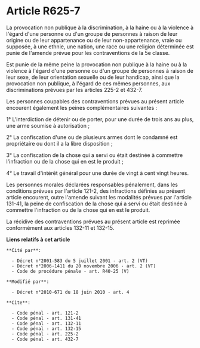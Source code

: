 # Article R625-7

La provocation non publique à la discrimination, à la haine ou à la violence à l'égard d'une personne ou d'un groupe de
personnes à raison de leur origine ou de leur appartenance ou de leur non-appartenance, vraie ou supposée, à une ethnie, une
nation, une race ou une religion déterminée est punie de l'amende prévue pour les contraventions de la 5e classe. 

Est punie de la même peine la provocation non publique à la haine ou à la violence à l'égard d'une personne ou d'un groupe de
personnes à raison de leur sexe, de leur orientation sexuelle ou de leur handicap, ainsi que la provocation non publique, à
l'égard de ces mêmes personnes, aux discriminations prévues par les articles 225-2 et 432-7. 

Les personnes coupables des contraventions prévues au présent article encourent également les peines complémentaires
suivantes : 

1° L'interdiction de détenir ou de porter, pour une durée de trois ans au plus, une arme soumise à autorisation ; 

2° La confiscation d'une ou de plusieurs armes dont le condamné est propriétaire ou dont il a la libre disposition ; 

3° La confiscation de la chose qui a servi ou était destinée à commettre l'infraction ou de la chose qui en est le produit ; 

4° Le travail d'intérêt général pour une durée de vingt à cent vingt heures. 

Les personnes morales déclarées responsables pénalement, dans les conditions prévues par l'article 121-2, des infractions
définies au présent article encourent, outre l'amende suivant les modalités prévues par l'article 131-41, la peine de
confiscation de la chose qui a servi ou était destinée à commettre l'infraction ou de la chose qui en est le produit. 

La récidive des contraventions prévues au présent article est reprimée conformément aux articles 132-11 et 132-15.

**Liens relatifs à cet article**

	**Cité par**:

	  - Décret n°2001-583 du 5 juillet 2001 - art. 2 (VT)
	  - Décret n°2006-1411 du 20 novembre 2006 - art. 2 (VT)
	  - Code de procédure pénale - art. R40-25 (V)

	**Modifié par**:

	  - Décret n°2010-671 du 18 juin 2010 - art. 4

	**Cite**:

	  - Code pénal - art. 121-2
	  - Code pénal - art. 131-41
	  - Code pénal - art. 132-11
	  - Code pénal - art. 132-15
	  - Code pénal - art. 225-2
	  - Code pénal - art. 432-7
